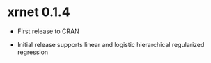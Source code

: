 # xrnet 0.1.4

* First release to CRAN

* Initial release supports linear and logistic hierarchical regularized regression
